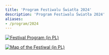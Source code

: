 ```yaml
---
title: 'Program Festiwalu Światła 2024'
description: 'Program Festiwalu Światła 2024'
aliases:
- /program/2024
---
```


[![Festival Program (in PL)](/images/program/program-2024.jpg)](/images/program/program-2024.jpg)

[![Map of the Festiwal (in PL)](/images/program/mapa-2024.jpg)](/images/program/mapa-2024.jpg)